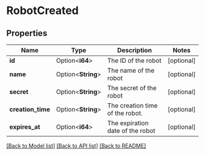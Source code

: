 # RobotCreated

## Properties

Name | Type | Description | Notes
------------ | ------------- | ------------- | -------------
**id** | Option<**i64**> | The ID of the robot | [optional]
**name** | Option<**String**> | The name of the robot | [optional]
**secret** | Option<**String**> | The secret of the robot | [optional]
**creation_time** | Option<**String**> | The creation time of the robot. | [optional]
**expires_at** | Option<**i64**> | The expiration date of the robot | [optional]

[[Back to Model list]](../README.md#documentation-for-models) [[Back to API list]](../README.md#documentation-for-api-endpoints) [[Back to README]](../README.md)



